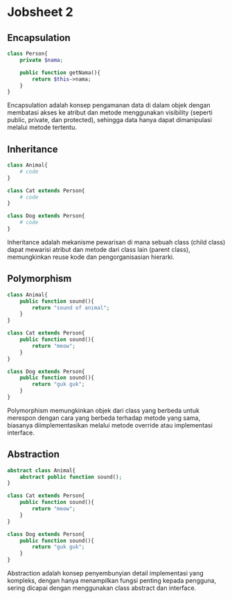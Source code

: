 # Jobsheet 2
## Encapsulation
```php
class Person{
    private $nama;

    public function getNama(){
        return $this->nama;
    }
}
```
Encapsulation adalah konsep pengamanan data di dalam objek dengan membatasi akses ke atribut dan metode menggunakan visibility (seperti public, private, dan protected), sehingga data hanya dapat dimanipulasi melalui metode tertentu.
## Inheritance
```php
class Animal{
    # code
}

class Cat extends Person{
    # code
}

class Dog extends Person{
    # code
}
```
Inheritance adalah mekanisme pewarisan di mana sebuah class (child class) dapat mewarisi atribut dan metode dari class lain (parent class), memungkinkan reuse kode dan pengorganisasian hierarki.
## Polymorphism
```php
class Animal{
    public function sound(){
        return "sound of animal";
    }
}

class Cat extends Person{
    public function sound(){
        return "meow";
    }
}

class Dog extends Person{
    public function sound(){
        return "guk guk";
    }
}
```
Polymorphism memungkinkan objek dari class yang berbeda untuk merespon dengan cara yang berbeda terhadap metode yang sama, biasanya diimplementasikan melalui metode override atau implementasi interface.
## Abstraction
```php
abstract class Animal{
    abstract public function sound();
}

class Cat extends Person{
    public function sound(){
        return "meow";
    }
}

class Dog extends Person{
    public function sound(){
        return "guk guk";
    }
}
```
Abstraction adalah konsep penyembunyian detail implementasi yang kompleks, dengan hanya menampilkan fungsi penting kepada pengguna, sering dicapai dengan menggunakan class abstract dan interface.